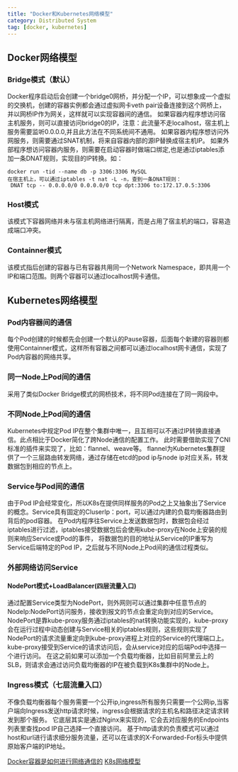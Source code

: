 ```yaml
---
title: "Docker和Kubernetes网络模型"
category: Distributed System
tag: [docker, kubernetes]
---
```

## Docker网络模型
### Bridge模式（默认）
Docker程序启动后会创建一个bridge0网桥，并分配一个IP，可以想象成一个虚拟的交换机，创建的容器实例都会通过虚拟网卡veth pair设备连接到这个网桥上，并以网桥IP作为网关，这样就可以实现容器间的通信。
如果容器内程序想访问宿主机服务，则可以直接访问bridge0的IP，注意：此流量不走localhost，宿主机上服务需要监听0.0.0.0,并且此方法在不同系统间不通用。
如果容器内程序想访问外网服务，则需要通过SNAT机制，将来自容器内部的源IP替换成宿主机IP。
如果外部程序想访问容器内服务，则需要在启动容器时做端口绑定,也是通过iptables添加一条DNAT规则，实现目的IP转换。如：
```
docker run -tid --name db -p 3306:3306 MySQL
在宿主机上，可以通过iptables -t nat -L -n，查到一条DNAT规则：
 DNAT tcp -- 0.0.0.0/0 0.0.0.0/0 tcp dpt:3306 to:172.17.0.5:3306
```
### Host模式
该模式下容器网络并未与宿主机网络进行隔离，而是占用了宿主机的端口，容易造成端口冲突。

### Containner模式
该模式指后创建的容器与已有容器共用同一个Network Namespace，即共用一个IP和端口范围。则两个容器可以通过localhost网卡通信。

## Kubernetes网络模型
### Pod内容器间的通信
每个Pod创建的时候都先会创建一个默认的Pause容器，后面每个新建的容器则都使用Containner模式，这样所有容器之间都可以通过localhost网卡通信，实现了Pod内容器的网络共享。

### 同一Node上Pod间的通信
采用了类似Docker Bridge模式的网桥技术，将不同Pod连接在了同一网段中。

### 不同Node上Pod间的通信
Kubernetes中规定Pod IP在整个集群中唯一，且互相可以不通过IP转换直接通信。此点相比于Docker简化了跨Node通信的配置工作。
此时需要借助实现了CNI标准的插件来实现了，比如：flannel、weave等。
flannel为Kubernetes集群提供了一个三层路由转发网络，通过存储在etcd的pod ip与node ip对应关系，转发数据包到相应的节点上。

### Service与Pod间的通信
由于Pod IP会经常变化，所以K8s在提供同样服务的Pod之上又抽象出了Service的概念。Service具有固定的CluserIp：port，可以通过内建的负载均衡器路由到背后的pod容器。
在Pod内程序往Service上发送数据包时，数据包会经过iptables进行过滤，iptables接受数据包后会使用kube-proxy在Node上安装的规则来响应Service或Pod的事件，
将数据包的目的地址从Service的IP重写为Service后端特定的Pod IP，之后就与不同Node上Pod间的通信过程类似。

### 外部网络访问Service
#### NodePort模式+LoadBalancer(四层流量入口)
通过配置Service类型为NodePort，则外网则可以通过集群中任意节点的NodeIp:NodePort访问服务，接收到报文的节点会重定向到对应的Service。
NodePort是靠kube-proxy服务通过iptables的nat转换功能实现的，kube-proxy会在运行过程中动态创建与Service相关的iptables规则，这些规则实现了NodePort的请求流量重定向到kube-proxy进程上对应的Service的代理端口上。
kube-proxy接受到Service的请求访问后，会从service对应的后端Pod中选择一个进行访问。
在这之前如果可以添加一个负载均衡器，比如目前阿里云上的SLB，则请求会通过访问负载均衡器的IP在被负载到K8s集群中的Node上。

### Ingress模式（七层流量入口）
不像负载均衡器每个服务需要一个公开ip,ingress所有服务只需要一个公网ip,当客户端向Ingress发送http请求时候，ingress会根据请求的主机名和路径决定请求转发到那个服务。
它底层其实是通过Nginx来实现的，它会去对应服务的Endpoints列表里查找pod IP自己选择一个直接访问。
基于http请求的负责模式可以通过host和url进行请求细分服务流量，还可以在请求的X-Forwarded-For标头中提供原始客户端的IP地址。

[Docker容器是如何进行网络通信的](https://zhuanlan.zhihu.com/p/104503057)
[K8s网络模型](http://www.spring4all.com/article/6886)
